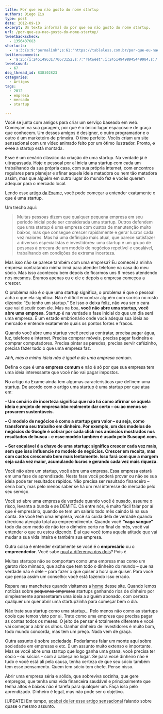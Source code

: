 ```yaml
---
title: Por que eu não gosto do nome startup
authors: Diego Eis
type: post
date: 2012-09-10
excerpt: Um texto informal do por que eu não gosto do nome startup.
url: /por-que-eu-nao-gosto-do-nome-startup/
tweetbackscheck:
  - 1356437683
shorturls:
  - 'a:3:{s:9:"permalink";s:61:"https://tableless.com.br/por-que-eu-nao-gosto-do-nome-startup/";s:7:"tinyurl";s:26:"https://tinyurl.com/d75hy2c";s:4:"isgd";s:19:"https://is.gd/8xynsl";}'
twittercomments:
  - 'a:25:{i:245149631770673152;s:7:"retweet";i:245149498945449984;s:7:"retweet";i:245144786904940545;s:7:"retweet";i:245141875894386688;s:7:"retweet";i:245140304519376896;s:7:"retweet";i:245140097555628032;s:7:"retweet";i:246299084175069184;s:7:"retweet";i:250949614457466881;s:7:"retweet";i:250938564345479168;s:7:"retweet";i:249192883922546688;s:7:"retweet";i:249155605997174785;s:7:"retweet";i:248880668619194370;s:7:"retweet";i:248780074113974272;s:7:"retweet";i:248768051691016193;s:7:"retweet";i:248765592130170880;s:7:"retweet";i:248765299007057920;s:7:"retweet";i:255682420232306688;s:7:"retweet";i:260354092419907584;s:7:"retweet";i:260348848139018241;s:7:"retweet";i:269084571218366464;s:7:"retweet";i:269043674703331329;s:7:"retweet";i:272680968651935744;s:7:"retweet";i:281363907384332288;s:7:"retweet";i:280357535351963648;s:7:"retweet";i:279193480704688128;s:7:"retweet";}'
tweetcount:
  - 67
dsq_thread_id: 838302823
categories:
  - Artigos
tags:
  - 2012
  - empresa
  - mercado
  - startup

---
```

Você se junta com amigos para criar um serviço baseado em web. Começam na sua garagem, por que é o único lugar espaçoso e de graça que conhecem. Um desses amigos é designer, o outro programador e o outro é um marketeiro de primeira. O time perfeito. Vocês criam um site sensacional com um vídeo animado feito por um ótimo ilustrador. Pronto, <del>o circo</del> a startup está montada.

Esse é um cenário clássico da criação de uma startup. Na verdade já é ultrapassada. Hoje o pessoal por aí inicia uma startup com cada um trabalhando da sua própria casa, com sua própria internet, com encontros regulares para planejar e afinar aquela ideia matadora ou nem tão matadora assim, mas que alguém em outro lugar do mundo fez e vocês querem adequar para o mercado local.

Lendo esse [artigo da Exame][1], você pode começar a entender exatamente o que é uma startup.

Um trecho aqui:

> Muitas pessoas dizem que qualquer pequena empresa em seu período inicial pode ser considerada uma startup. Outros defendem que uma startup é uma empresa com custos de manutenção muito baixos, mas que consegue crescer rapidamente e gerar lucros cada vez maiores. Mas há uma definição mais atual, que parece satisfazer a diversos especialistas e investidores: uma startup é um grupo de pessoas à procura de um modelo de negócios repetível e escalável, trabalhando em condições de extrema incerteza.

Mas isso não se parece também com uma empresa? Eu comecei a minha empresa contratando minha irmã para atender telefone na casa do meu sócio. Mas isso aconteceu bem depois de ficarmos uns 6 meses atendendo nós mesmos. Éramos apenas eu e ele e depois a empresa começou a crescer.

O problema não é o que uma startup significa, o problema é que o pessoal acha o que ela significa. Não é difícil encontrar alguém com sorriso no rosto dizendo: &#8220;Eu tenho um startup.&#8221; Se isso o deixa feliz, não vou ser o cara que vai discutir com ele. Mas na boa, **você não abre uma startup, você abre uma empresa**. Startup é na verdade a fase inicial do que um dia será uma empresa. É um estado embrionário onde você adequa sua ideia ao mercado e entende exatamente quais os pontos fortes e fracos.

Quando você abre uma startup você precisa contratar, precisa pagar água, luz, telefone e internet. Precisa comprar móveis, precisa pagar faxineira e comprar computadores. Precisa pintar as paredes, precisa servir cafézinho, precisa fazer tudo o que uma empresa faz.
  
_Ahh, mas a minha ideia não é igual a de uma empresa comum_.
  
Defina o que é uma **empresa comum** e não é só por que sua empresa tem uma ideia interessante que você não vai pagar impostos.

No artigo da Exame ainda tem algumas características que definem uma startup. De acordo com o artigo uma startup é uma startup por que atua em:

**&#8211; Um cenário de incerteza significa que não há como afirmar se aquela ideia e projeto de empresa irão realmente dar certo &#8211; ou ao menos se provarem sustentáveis.**

**&#8211; O modelo de negócios é como a startup gera valor &#8211; ou seja, como transforma seu trabalho em dinheiro. Por exemplo, um dos modelos de negócios do Google é cobrar por cada click nos anúncios mostrados nos resultados de busca &#8211; e esse modelo também é usado pelo Buscapé.com.**

**&#8211; Ser escalável é a chave de uma startup: significa crescer cada vez mais, sem que isso influencie no modelo de negócios. Crescer em receita, mas com custos crescendo bem mais lentamente. Isso fará com que a margem seja cada vez maior, acumulando lucros e gerando cada vez mais riqueza.**

Você não abre um startup, você abre uma empresa. Essa empresa estará em uma fase de aprendizado. Nesta fase você poderá provar ou não se sua ideia pode ter resultados rápidos. Não precisa ser resultado financeiro &#8211; seria bom, mas pelo menos saber se há um real interesse do mercado pelo seu serviço.

Você só abre uma empresa de verdade quando você é ousado, assume o risco, levanta a bunda e se DEMITE. Cá entre nós, é muito fácil falar por aí que é empresário, quando se tem um salário todo mês caindo lá na sua conta. Se você tem uma empresa, você só cuida dela de verdade quando direciona atenção total ao empreendimento. Quando você **&#8220;caga sangue&#8221;** todo dia com medo de não ter o dinheiro certo no final do mês, você vai entender o que eu estou dizendo. É aí que você toma aquela atitude que vai mudar a sua vida inteira e também sua empresa.

Outra coisa é entender exatamente se você é o **empresário** ou o **empreendedor**. Você sabe [qual a diferença dos dois][2]? Pois é. 

Muitas startups não se comportam como uma empresa mas como um garoto rico mimado, que acha que tem todo o dinheiro do mundo &#8211; que na verdade não é dele &#8211; para fazer o que quiser a hora que quiser. Para você que pensa assim um conselho: você está fazendo isso errado. 

Repare nas manchetes quando visitamos a [home][3] desse site. Quando lemos notícias sobre <del>pequenas empresas</del> startups ganhando rios de dinheiro por simplesmente apresentaram uma ideia a alguém abonado, com certeza qualquer um quer abrir uma startupzinha para começar bem o dia.

Não trate sua startup como uma startup&#8230; Pelo menos não como as startups cools que temos visto por ai. Trate como uma empresa que precisa pagar as contas todos os meses. O jeito de pensar é totalmente diferente e você vai começar a abrir os olhos. Ganhar dinheiro de investidores é muito bom, todo mundo concorda, mas tem um preço. Nada vem de graça. 

Outra assunto é sobre sociedade. Poderíamos falar um monte aqui sobre sociedade em empresas e etc. É um assunto muito extenso e importante. Mas se você abre uma startup que logo ganha uma grana, você precisa ter sócio &#8211; ou sócios &#8211; com a cabeça no lugar. Se para você dinheiro não é tudo e você está ali pela causa, tenha certeza de que seu sócio também tem esse pensamento. Quem tem sócio tem chefe. Pense nisso.

Abrir uma empresa séria e sólida, que sobreviva sozinha, que gere empregos, que tenha uma vida financeira saudável e principalmente que tenha altos e baixos não é tarefa para qualquer um. Faça isso pelo aprendizado. Dinheiro é legal, mas não pode ser o objetivo.

[UPDATE] Em tempo, [acabei de ler esse artigo sensacional][4] falando sobre quase o mesmo assunto.

 [1]: https://exame.abril.com.br/pme/dicas-de-especialista/noticias/o-que-e-uma-startup
 [2]: https://projetodsd.com.br/empreendedorismo/qual-a-diferenca-entre-empresario-e-empreendedor/?utm_source=Tableless&utm_medium=Post&utm_campaign=TablelessComBr&utm_nooverride=1
 [3]: https://exame.abril.com.br/pme/startups
 [4]: https://webholic.com.br/2012/09/10/licoes-do-digg-para-os-empreendedores/